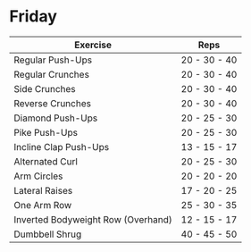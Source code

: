 # Friday

| Exercise                              | Reps         |
|---------------------------------------|--------------|
| Regular Push-Ups                      | 20 - 30 - 40 |
| Regular Crunches                      | 20 - 30 - 40 |
| Side Crunches                         | 20 - 30 - 40 |
| Reverse Crunches                      | 20 - 30 - 40 |
| Diamond Push-Ups                      | 20 - 25 - 30 |
| Pike Push-Ups                         | 20 - 25 - 30 |
| Incline Clap Push-Ups                 | 13 - 15 - 17 |
| Alternated Curl                       | 20 - 25 - 30 |
| Arm Circles                           | 20 - 20 - 20 |
| Lateral Raises                        | 17 - 20 - 25 |
| One Arm Row                           | 25 - 30 - 35 |
| Inverted Bodyweight Row (Overhand)    | 12 - 15 - 17 |
| Dumbbell Shrug                        | 40 - 45 - 50 |
